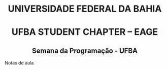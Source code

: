 # <center> UNIVERSIDADE FEDERAL DA BAHIA 

# <center> UFBA STUDENT CHAPTER – EAGE  

## <center> Semana da Programação - UFBA



Notas de aula
